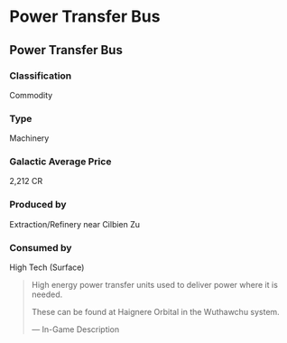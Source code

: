 # Power Transfer Bus
## Power Transfer Bus

### Classification

Commodity

### Type

Machinery

### Galactic Average Price

2,212 CR

### Produced by

Extraction/Refinery near Cilbien Zu

### Consumed by

High Tech (Surface)

> 
> 
> High energy power transfer units used to deliver power where it is needed.
> 
> These can be found at Haignere Orbital in the Wuthawchu system.
> 
> 
> — In-Game Description
>